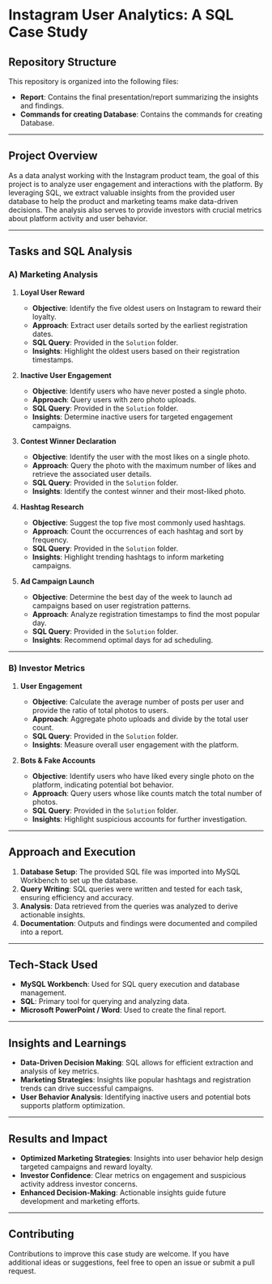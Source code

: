 # Instagram User Analytics: A SQL Case Study

## Repository Structure
This repository is organized into the following files:
- **Report**: Contains the final presentation/report summarizing the insights and findings.
- **Commands for creating Database**: Contains the commands for creating Database.

---

## Project Overview
As a data analyst working with the Instagram product team, the goal of this project is to analyze user engagement and interactions with the platform. By leveraging SQL, we extract valuable insights from the provided user database to help the product and marketing teams make data-driven decisions. The analysis also serves to provide investors with crucial metrics about platform activity and user behavior.

---

## Tasks and SQL Analysis

### A) Marketing Analysis

1. **Loyal User Reward**
   - **Objective**: Identify the five oldest users on Instagram to reward their loyalty.
   - **Approach**: Extract user details sorted by the earliest registration dates.
   - **SQL Query**: Provided in the `Solution` folder.
   - **Insights**: Highlight the oldest users based on their registration timestamps.

2. **Inactive User Engagement**
   - **Objective**: Identify users who have never posted a single photo.
   - **Approach**: Query users with zero photo uploads.
   - **SQL Query**: Provided in the `Solution` folder.
   - **Insights**: Determine inactive users for targeted engagement campaigns.

3. **Contest Winner Declaration**
   - **Objective**: Identify the user with the most likes on a single photo.
   - **Approach**: Query the photo with the maximum number of likes and retrieve the associated user details.
   - **SQL Query**: Provided in the `Solution` folder.
   - **Insights**: Identify the contest winner and their most-liked photo.

4. **Hashtag Research**
   - **Objective**: Suggest the top five most commonly used hashtags.
   - **Approach**: Count the occurrences of each hashtag and sort by frequency.
   - **SQL Query**: Provided in the `Solution` folder.
   - **Insights**: Highlight trending hashtags to inform marketing campaigns.

5. **Ad Campaign Launch**
   - **Objective**: Determine the best day of the week to launch ad campaigns based on user registration patterns.
   - **Approach**: Analyze registration timestamps to find the most popular day.
   - **SQL Query**: Provided in the `Solution` folder.
   - **Insights**: Recommend optimal days for ad scheduling.

---

### B) Investor Metrics

1. **User Engagement**
   - **Objective**: Calculate the average number of posts per user and provide the ratio of total photos to users.
   - **Approach**: Aggregate photo uploads and divide by the total user count.
   - **SQL Query**: Provided in the `Solution` folder.
   - **Insights**: Measure overall user engagement with the platform.

2. **Bots & Fake Accounts**
   - **Objective**: Identify users who have liked every single photo on the platform, indicating potential bot behavior.
   - **Approach**: Query users whose like counts match the total number of photos.
   - **SQL Query**: Provided in the `Solution` folder.
   - **Insights**: Highlight suspicious accounts for further investigation.

---

## Approach and Execution
1. **Database Setup**: The provided SQL file was imported into MySQL Workbench to set up the database.
2. **Query Writing**: SQL queries were written and tested for each task, ensuring efficiency and accuracy.
3. **Analysis**: Data retrieved from the queries was analyzed to derive actionable insights.
4. **Documentation**: Outputs and findings were documented and compiled into a report.

---

## Tech-Stack Used
- **MySQL Workbench**: Used for SQL query execution and database management.
- **SQL**: Primary tool for querying and analyzing data.
- **Microsoft PowerPoint / Word**: Used to create the final report.

---

## Insights and Learnings
- **Data-Driven Decision Making**: SQL allows for efficient extraction and analysis of key metrics.
- **Marketing Strategies**: Insights like popular hashtags and registration trends can drive successful campaigns.
- **User Behavior Analysis**: Identifying inactive users and potential bots supports platform optimization.

---

## Results and Impact
- **Optimized Marketing Strategies**: Insights into user behavior help design targeted campaigns and reward loyalty.
- **Investor Confidence**: Clear metrics on engagement and suspicious activity address investor concerns.
- **Enhanced Decision-Making**: Actionable insights guide future development and marketing efforts.

---

## Contributing
Contributions to improve this case study are welcome. If you have additional ideas or suggestions, feel free to open an issue or submit a pull request.
